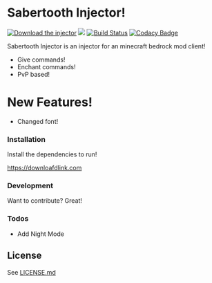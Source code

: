 # Sabertooth Injector!


[![Download the injector](https://img.shields.io/badge/download-injector-brightgreen?style=for-the-badge "Download the injector")](https://download_link "Download the injector")
![](https://img.shields.io/github/downloads/Horionclient/Horion-Releases/total?label=Total%20Injections&style=for-the-badge)
[![Build Status](https://img.shields.io/azure-devops/build/horionclient/Horion/2?label=dev%20release&style=for-the-badge)](https://dev.azure.com/horionclient/Horion/_build/latest?definitionId=2&branchName=master)
[![Codacy Badge](https://img.shields.io/codacy/grade/a8c1e0a4242d4da39762bc231c2c8c48?style=for-the-badge)](https://google.com)


Sabertooth Injector is an injector for an minecraft bedrock mod client!

  - Give commands!
  - Enchant commands!
  - PvP based!

# New Features!

  - Changed font!



### Installation

Install the dependencies to run!

https://downloafdlink.com


### Development

Want to contribute? Great!




### Todos

 - Add Night Mode

License
----

See [LICENSE.md](https://github.com/N3gativeBlood/SabertoothInjector/blob/master/LICENSE)
